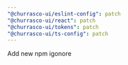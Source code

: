 ```yaml
---
"@churrasco-ui/eslint-config": patch
"@churrasco-ui/react": patch
"@churrasco-ui/tokens": patch
"@churrasco-ui/ts-config": patch
---
```


Add new npm igonore

